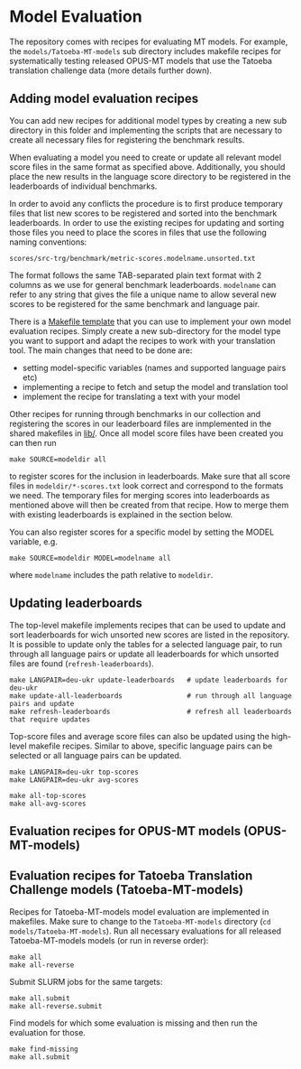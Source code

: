 # Model Evaluation

The repository comes with recipes for evaluating MT models. For example, the `models/Tatoeba-MT-models` sub directory includes makefile recipes for systematically testing released OPUS-MT models that use the Tatoeba translation challenge data (more details further down).




## Adding model evaluation recipes

You can add new recipes for additional model types by creating a new sub directory in this folder and implementing the scripts that are necessary to create all necessary files for registering the benchmark results.

When evaluating a model you need to create or update all relevant model score files in the same format as specified above. Additionally, you should place the new results in the language score directory to be registered in the leaderboards of individual benchmarks.

In order to avoid any conflicts the procedure is to first produce temporary files that list new scores to be registered and sorted into the benchmark leaderboards. In order to use the existing recipes for updating and sorting those files you need to place the scores in files that use the following naming conventions:

```
scores/src-trg/benchmark/metric-scores.modelname.unsorted.txt
```

The format follows the same TAB-separated plain text format with 2 columns as we use for general benchmark leaderboards. `modelname` can refer to any string that gives the file a unique name to allow several new scores to be registered for the same benchmark and language pair.

There is a [Makefile template](Makefile.eval-model-template) that you can use to implement your own model evaluation recipes. Simply create a new sub-directory for the model type you want to support and adapt the recipes to work with your translation tool. The main changes that need to be done are:

* setting model-specific variables (names and supported language pairs etc)
* implementing a recipe to fetch and setup the model and translation tool
* implement the recipe for translating a text with your model

Other recipes for running through benchmarks in our collection and registering the scores in our leaderboard files are inmplemented in the shared makefiles in [lib/](lib). Once all model score files have been created you can then run

```
make SOURCE=modeldir all
```

to register scores for the inclusion in leaderboards. Make sure that all score files in `modeldir/*-scores.txt` look correct and correspond to the formats we need. The temporary files for merging scores into leaderboards as mentioned above will then be created from that recipe. How to merge them with existing leaderboards is explained in the section below.

You can also register scores for a specific model by setting the MODEL variable, e.g.

```
make SOURCE=modeldir MODEL=modelname all
```

where `modelname` includes the path relative to `modeldir`.


## Updating leaderboards

The top-level makefile implements recipes that can be used to update and sort leaderboards for wich unsorted new scores are listed in the repository. It is possible to update only the tables for a selected language pair, to run through all language pairs or update all leaderboards for which unsorted files are found (`refresh-leaderboards`).

```
make LANGPAIR=deu-ukr update-leaderboards   # update leaderboards for deu-ukr
make update-all-leaderboards                # run through all language pairs and update
make refresh-leaderboards                   # refresh all leaderboards that require updates
```


Top-score files and average score files can also be updated using the high-level makefile recipes. Similar to above, specific language pairs can be selected or all language pairs can be updated.

```
make LANGPAIR=deu-ukr top-scores
make LANGPAIR=deu-ukr avg-scores

make all-top-scores
make all-avg-scores
```


## Evaluation recipes for OPUS-MT models (OPUS-MT-models)


## Evaluation recipes for Tatoeba Translation Challenge models (Tatoeba-MT-models)

Recipes for Tatoeba-MT-models model evaluation are implemented in makefiles. Make sure to change to the `Tatoeba-MT-models` directory (`cd models/Tatoeba-MT-models`). Run all necessary evaluations for all released Tatoeba-MT-models models (or run in reverse order):

```
make all
make all-reverse
```

Submit SLURM jobs for the same targets:

```
make all.submit
make all-reverse.submit
```


Find models for which some evaluation is missing and then run the evaluation for those.

```
make find-missing
make all.submit
```
